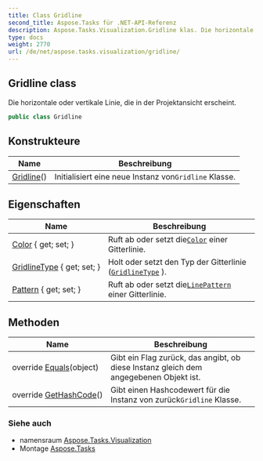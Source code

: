 ```yaml
---
title: Class Gridline
second_title: Aspose.Tasks für .NET-API-Referenz
description: Aspose.Tasks.Visualization.Gridline klas. Die horizontale oder vertikale Linie die in der Projektansicht erscheint.
type: docs
weight: 2770
url: /de/net/aspose.tasks.visualization/gridline/
---
```

## Gridline class

Die horizontale oder vertikale Linie, die in der Projektansicht erscheint.

```csharp
public class Gridline
```

## Konstrukteure

| Name | Beschreibung |
| --- | --- |
| [Gridline](gridline/)() | Initialisiert eine neue Instanz von`Gridline` Klasse. |

## Eigenschaften

| Name | Beschreibung |
| --- | --- |
| [Color](../../aspose.tasks.visualization/gridline/color/) { get; set; } | Ruft ab oder setzt die[`Color`](./color/) einer Gitterlinie. |
| [GridlineType](../../aspose.tasks.visualization/gridline/gridlinetype/) { get; set; } | Holt oder setzt den Typ der Gitterlinie ([`GridlineType`](./gridlinetype/) ). |
| [Pattern](../../aspose.tasks.visualization/gridline/pattern/) { get; set; } | Ruft ab oder setzt die[`LinePattern`](../linepattern/) einer Gitterlinie. |

## Methoden

| Name | Beschreibung |
| --- | --- |
| override [Equals](../../aspose.tasks.visualization/gridline/equals/)(object) | Gibt ein Flag zurück, das angibt, ob diese Instanz gleich dem angegebenen Objekt ist. |
| override [GetHashCode](../../aspose.tasks.visualization/gridline/gethashcode/)() | Gibt einen Hashcodewert für die Instanz von zurück`Gridline` Klasse. |

### Siehe auch

* namensraum [Aspose.Tasks.Visualization](../../aspose.tasks.visualization/)
* Montage [Aspose.Tasks](../../)


